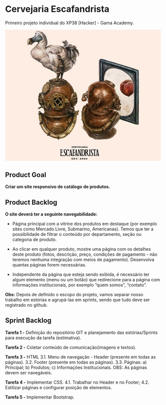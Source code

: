 # Cervejaria Escafandrista 

Primeiro projeto individual do XP38 [Hacker] - Gama Academy.

<img src="/imagens/ska.png" alt="Cervejaria Escafandrista"/>

## Product Goal

**Criar um site responsivo de catálogo de produtos.**



## Product Backlog

**O site deverá ter a seguinte navegabilidade:**

* Página principal com a vitrine dos produtos em destaque (por exemplo sites como Mercado Livre, Submarino, Americanas). Temos que ter a possibilidade de filtrar o conteúdo por departamento, seção ou categoria de produto.

* Ao clicar em qualquer produto, mostre uma página com os detalhes deste produto (fotos, descrição, preço, condições de pagamento - não teremos nenhuma integração com meios de pagamento). Desenvolva quantas páginas forem necessárias.

* Independente da página que esteja sendo exibida, é necessário ter algum elemento (menu ou um botão) que redirecione para a página com informações institucionais, por exemplo “quem somos”, “contato”.

**Obs:** Depois de definido o escopo do projeto, vamos separar nosso trabalho em estórias e agrupá-las em sprints, sendo que tudo deve ser registrado no github.



## Sprint Backlog


**Tarefa 1 -** Definição do repositório GIT e planejamento das estórias/Sprints para execução da tarefa (estimativa).

**Tarefa 2 -** Coletar conteúdo de comunicação(imagens e textos).

**Tarefa 3 -** HTML
3.1. Menu de navegação - Header (presente em todas as páginas).
3.2. Footer (presente em todas as páginas).
3.3. Páginas:
a) Principal;
b) Produtos;
c) Informações Institucionais.
OBS: As páginas devem ser navegáveis.

**Tarefa 4 -** Implementar CSS.
4.1. Trabalhar no Header e no Footer;
4.2. Estilizar páginas e configurar posição de elementos.

**Tarefa 5 -** Implementar Bootstrap.


